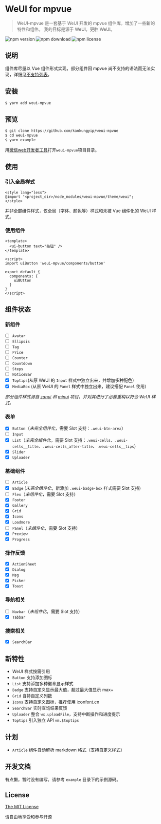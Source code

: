 # WeUI for mpvue

> WeUI-mpvue 是一套基于 WeUI 开发的 mpvue 组件库，增加了一些新的特性和组件。
> 我的目标是源于 WeUI，更胜 WeUI。

![npm version](https://img.shields.io/npm/v/weui-mpvue.svg?style=flat) ![npm download](https://img.shields.io/npm/dt/weui-mpvue.svg?style=flat) ![npm license](https://img.shields.io/npm/l/weui-mpvue.svg?style=flat)

## 说明

组件库尽量以 Vue 组件形式实现，部分组件因 mpvue 尚不支持的语法而无法实现，详细见[不支持列表](http://mpvue.com/mpvue/#_14)。

## 安装

```bash
$ yarn add weui-mpvue
```

## 预览

```bash
$ git clone https://github.com/kankungyip/weui-mpvue
$ cd weui-mpvue
$ yarn example
```

用[微信web开发者工具](https://mp.weixin.qq.com/debug/wxadoc/dev/devtools/download.html)打开`weui-mpvue`项目目录。

## 使用
### 引入全局样式

```vue
<style lang="less">
@import "<project_dir>/node_modules/weui-mpvue/theme/weui";
</style>
```
并非全部组件样式，仅全局（字体、颜色等）样式和未被 Vue 组件化的 WeUI 样式。

### 使用组件

```vue
<template>
  <ui-button text="按钮" />
</template>

<script>
import uiButton 'weui-mpvue/components/button'

export default {
  components: {
    uiBUtton
  }
}
</script>
```

## 组件状态
### 新组件

- [ ] `Avatar`
- [ ] `Ellipsis`
- [ ] `Tag`
- [ ] `Price`
- [ ] `Counter`
- [ ] `Countdown`
- [ ] `Steps`
- [ ] `NoticeBar`
- [x] `Toptips`(从原 WeUI 的 `Input` 样式中独立出来，并增加多种配色）
- [x] `MediaBox` (从原 WeUI 的 `Panel` 样式中独立出来，建议搭配 `Panel` 使用）

_*部分组件样式源自 [zanui](https://github.com/youzan/zanui-weapp) 和 [minui](https://github.com/meili/minui) 项目，并对其进行了必要重构以符合 WeUI 样式。*_

### 表单

- [x] `Button`（_未完全组件化_，需要 Slot 支持：`.weui-btn-area`）
- [ ] `Input`
- [x] `List`（_未完全组件化_，需要 Slot 支持：`.weui-cells`、`.weui-cells__title`、`.weui-cells_after-title`、`.weui-cells__tips`）
- [x] `Slider`
- [x] `Uploader`

### 基础组件

- [ ] `Article`
- [x] `Badge` (_未完全组件化_，新添加 `.weui-badge-box` 样式需要 Slot 支持)
- [ ] `Flex`（_未组件化_，需要 Slot 支持）
- [x] `Footer`
- [x] `Gallery`
- [x] `Grid`
- [x] `Icons`
- [x] `Loadmore`
- [ ] `Panel`（_未组件化_，需要 Slot 支持）
- [x] `Preview`
- [x] `Progress`

### 操作反馈

- [x] `ActionSheet`
- [x] `Dialog`
- [x] `Msg`
- [x] `Picker`
- [x] `Toast`

### 导航相关

- [ ] `Navbar`（_未组件化_，需要 Slot 支持）
- [x] `Tabbar`

### 搜索相关

- [x] `SearchBar`

## 新特性

- WeUI 样式按需引用
- `Button` 支持添加图标
- `List` 支持添加多种徽章显示样式
- `Badge` 支持自定义显示最大值，超过最大值显示 max+
- `Grid` 自持自定义列数
- `Icons` 支持自定义图标，推荐使用 [iconfont.cn](http://iconfont.cn)
- `SearchBar` 实时查询结果反馈
- `Uploader` 整合 `wx.uploadFile`，支持中断操作和进度提示
- `Toptips` 引入独立 API `vm.$toptips`

## 计划

- `Article` 组件自动解析 markdown 格式（支持自定义样式）

## 开发文档

有点懒，暂时没有编写，请参考 `example` 目录下的示例源码。

## License

[The MIT License](http://opensource.org/licenses/MIT)

请自由地享受和参与开源
